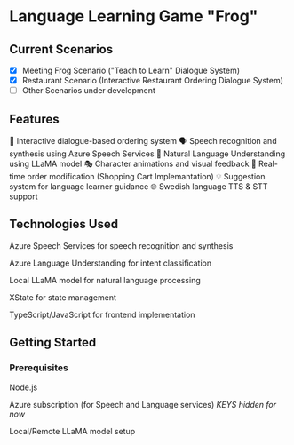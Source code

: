 # Language Learning Game "Frog"
## Current Scenarios
- [x] Meeting Frog Scenario ("Teach to Learn" Dialogue System)
- [x] Restaurant Scenario (Interactive Restaurant Ordering Dialogue System)
- [ ] Other Scenarios under development
      
## Features

🎯 Interactive dialogue-based ordering system
🗣️ Speech recognition and synthesis using Azure Speech Services
🤖 Natural Language Understanding using LLaMA model
🎭 Character animations and visual feedback
🔄 Real-time order modification (Shopping Cart Implemantation)
💡 Suggestion system for language learner guidance
🌐 Swedish language TTS & STT support

## Technologies Used

Azure Speech Services for speech recognition and synthesis

Azure Language Understanding for intent classification

Local LLaMA model for natural language processing

XState for state management

TypeScript/JavaScript for frontend implementation


## Getting Started
### Prerequisites

Node.js 

Azure subscription (for Speech and Language services) *KEYS hidden for now*

Local/Remote LLaMA model setup

